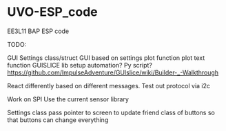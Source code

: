 # UVO-ESP_code
 EE3L11 BAP ESP code

TODO:

GUI
	Settings class/struct
	GUI based on settings
		plot function
		plot text function
	GUISLICE lib setup automation?
		Py script?
	https://github.com/ImpulseAdventure/GUIslice/wiki/Builder-_-Walkthrough

React differently based on different messages.
	Test out protocol via i2c

Work on SPI
	Use the current sensor library

Settings class
	pass pointer to screen to update
	friend class of buttons so that buttons can change everything